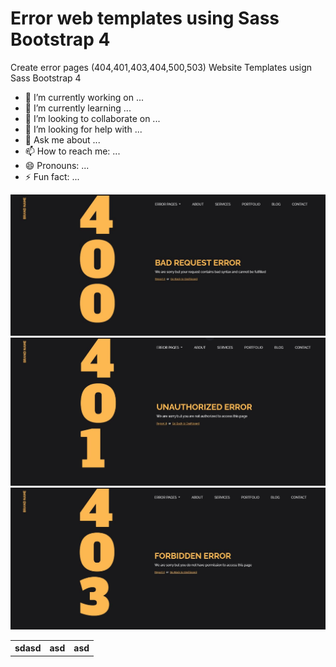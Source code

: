 <h1>Error web templates using Sass Bootstrap 4</h1>

Create error pages (404,401,403,404,500,503) Website Templates usign Sass Bootstrap 4

- 🔭 I’m currently working on ...
- 🌱 I’m currently learning ...
- 👯 I’m looking to collaborate on ...
- 🤔 I’m looking for help with ...
- 💬 Ask me about ...
- 📫 How to reach me: ...
- 😄 Pronouns: ...
- ⚡ Fun fact: ...

<table>
  <thead>
    <th>sdasd</th>
    <th>asd</th>
    <th>asd</th>
  </thead>
    <tbody>
        <tr><img src="screenshots/Error-400.JPG" alt="error 400 website templates"></tr>
        <tr><img src="screenshots/Error-401.JPG" alt="error 401 website templates"></tr>
        <tr><img src="screenshots/Error-403.JPG" alt="error 403 website templates"></tr>
    </tbody>
</table>
